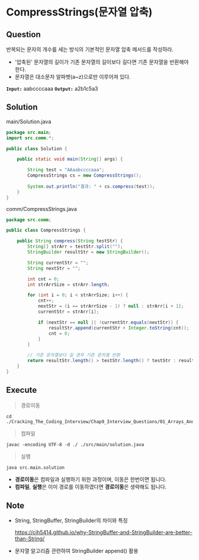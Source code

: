 # CompressStrings(문자열 압축)

## Question
반복되는 문자의 개수를 세는 방식의 기본적인 문자열 압축 메서드를 작성하라. 
- '압축된' 문자열의 길이가 기존 문자열의 길이보다 길다면 기존 문자열을 반환해야 한다. 
- 문자열은 대소문자 알파벳(a~z)으로만 이루어져 있다.

__`Input:`__ aabccccaaa  __`Output:`__ a2b1c5a3

## Solution
main/Solution.java
```java
package src.main;
import src.comm.*;

public class Solution {

    public static void main(String[] args) {

        String test = "AAaabccccaaa";
        CompressStrings cs = new CompressStrings();
        
        System.out.println("결과: " + cs.compress(test));
    }
}
```

comm/CompressStrings.java
```java
package src.comm; 

public class CompressStrings {

    public String compress(String testStr) {
        String[] strArr = testStr.split("");
        StringBuilder resultStr = new StringBuilder();

        String currentStr = "";
        String nextStr = "";

        int cnt = 0;
        int strArrSize = strArr.length;

        for (int i = 0; i < strArrSize; i++) {
            cnt++;
            nextStr = (i == strArrSize - 1) ? null : strArr[i + 1];
            currentStr = strArr[i];

            if (nextStr == null || !currentStr.equals(nextStr)) {
                resultStr.append(currentStr + Integer.toString(cnt));
                cnt = 0;
            }
        }

        // 기존 문자열보다 길 경우 기존 문자열 반환
        return resultStr.length() > testStr.length() ? testStr : resultStr.toString();
    }
}
```

## Execute
>경로이동

```
cd ./Cracking_The_Coding_Interview/Chap9_Interview_Questions/01_Arrays_And_String/1.6_CompressStrings/lqqokim/
```

>컴파일
```
javac -encoding UTF-8 -d ./ ./src/main/solution.java
```    
>실행
```
java src.main.solution
```
  - **경로이동**은 컴파일과 실행하기 위한 과정이며, 이동은 한번이면 됩니다.
  - **컴파일**, **실행**은 이미 경로를 이동하였다면 **경로이동**은 생략해도 됩니다.

## Note
- String, StringBuffer, StringBuilder의 차이와 특징

    https://cjh5414.github.io/why-StringBuffer-and-StringBuilder-are-better-than-String/
- 문자열 알고리즘 관련하여 StringBuilder append() 활용
